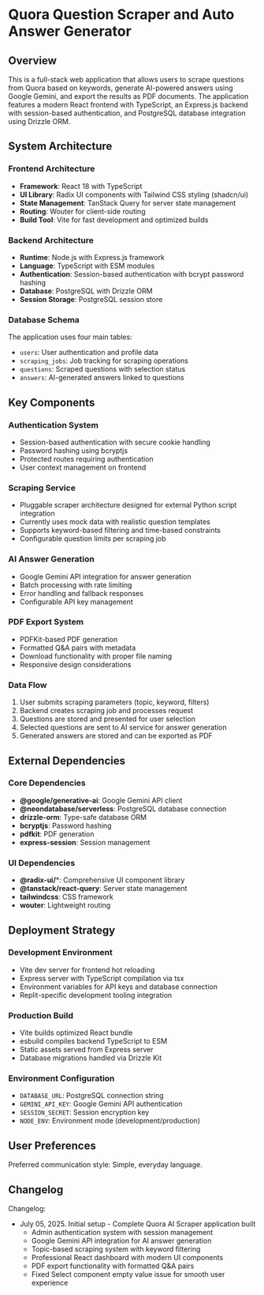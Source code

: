# Quora Question Scraper and Auto Answer Generator

## Overview

This is a full-stack web application that allows users to scrape questions from Quora based on keywords, generate AI-powered answers using Google Gemini, and export the results as PDF documents. The application features a modern React frontend with TypeScript, an Express.js backend with session-based authentication, and PostgreSQL database integration using Drizzle ORM.

## System Architecture

### Frontend Architecture
- **Framework**: React 18 with TypeScript
- **UI Library**: Radix UI components with Tailwind CSS styling (shadcn/ui)
- **State Management**: TanStack Query for server state management
- **Routing**: Wouter for client-side routing
- **Build Tool**: Vite for fast development and optimized builds

### Backend Architecture
- **Runtime**: Node.js with Express.js framework
- **Language**: TypeScript with ESM modules
- **Authentication**: Session-based authentication with bcrypt password hashing
- **Database**: PostgreSQL with Drizzle ORM
- **Session Storage**: PostgreSQL session store

### Database Schema
The application uses four main tables:
- `users`: User authentication and profile data
- `scraping_jobs`: Job tracking for scraping operations
- `questions`: Scraped questions with selection status
- `answers`: AI-generated answers linked to questions

## Key Components

### Authentication System
- Session-based authentication with secure cookie handling
- Password hashing using bcryptjs
- Protected routes requiring authentication
- User context management on frontend

### Scraping Service
- Pluggable scraper architecture designed for external Python script integration
- Currently uses mock data with realistic question templates
- Supports keyword-based filtering and time-based constraints
- Configurable question limits per scraping job

### AI Answer Generation
- Google Gemini API integration for answer generation
- Batch processing with rate limiting
- Error handling and fallback responses
- Configurable API key management

### PDF Export System
- PDFKit-based PDF generation
- Formatted Q&A pairs with metadata
- Download functionality with proper file naming
- Responsive design considerations

### Data Flow
1. User submits scraping parameters (topic, keyword, filters)
2. Backend creates scraping job and processes request
3. Questions are stored and presented for user selection
4. Selected questions are sent to AI service for answer generation
5. Generated answers are stored and can be exported as PDF

## External Dependencies

### Core Dependencies
- **@google/generative-ai**: Google Gemini API client
- **@neondatabase/serverless**: PostgreSQL database connection
- **drizzle-orm**: Type-safe database ORM
- **bcryptjs**: Password hashing
- **pdfkit**: PDF generation
- **express-session**: Session management

### UI Dependencies
- **@radix-ui/***: Comprehensive UI component library
- **@tanstack/react-query**: Server state management
- **tailwindcss**: CSS framework
- **wouter**: Lightweight routing

## Deployment Strategy

### Development Environment
- Vite dev server for frontend hot reloading
- Express server with TypeScript compilation via tsx
- Environment variables for API keys and database connection
- Replit-specific development tooling integration

### Production Build
- Vite builds optimized React bundle
- esbuild compiles backend TypeScript to ESM
- Static assets served from Express server
- Database migrations handled via Drizzle Kit

### Environment Configuration
- `DATABASE_URL`: PostgreSQL connection string
- `GEMINI_API_KEY`: Google Gemini API authentication
- `SESSION_SECRET`: Session encryption key
- `NODE_ENV`: Environment mode (development/production)

## User Preferences

Preferred communication style: Simple, everyday language.

## Changelog

Changelog:
- July 05, 2025. Initial setup - Complete Quora AI Scraper application built
  - Admin authentication system with session management
  - Google Gemini API integration for AI answer generation 
  - Topic-based scraping system with keyword filtering
  - Professional React dashboard with modern UI components
  - PDF export functionality with formatted Q&A pairs
  - Fixed Select component empty value issue for smooth user experience